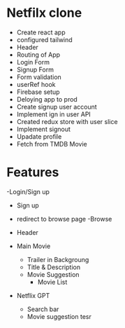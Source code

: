 #   Netfilx clone
 - Create react app
 - configured tailwind
 - Header
 - Routing of App
 - Login Form
 - Signup Form
 - Form validation
 - userRef hook 
 - Firebase setup
 - Deloying app to prod
 - Create signup user account 
 - Implement ign in user API
 - Created redux store with user slice
 - Implement signout
 - Upadate profile
 - Fetch from TMDB Movie


# Features
-Login/Sign up
  - Sign up
  - redirect to browse page
-Browse
  - Header
  - Main Movie
    - Trailer in Backgroung
    - Title & Description
    - Movie Suggestion
      - Movie List

- Netflix GPT
  - Search bar
  - Movie suggestion
  tesr
